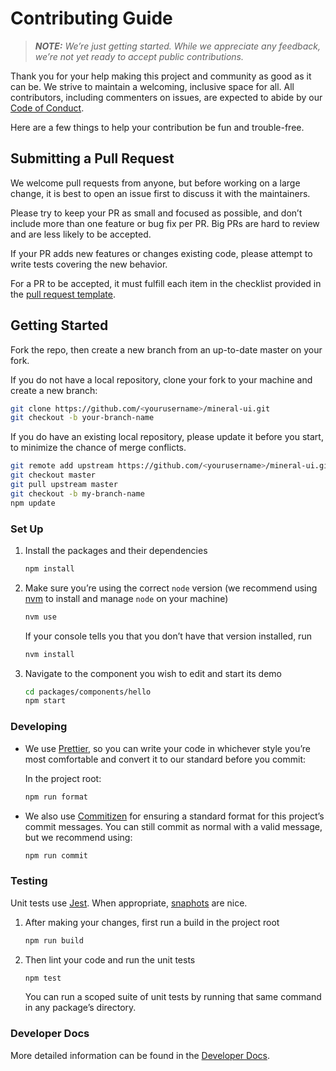 # Contributing Guide

> **_NOTE:_** _We’re just getting started. While we appreciate any feedback, we’re not yet ready to accept public contributions._

Thank you for your help making this project and community as good as it can be. We strive to maintain a welcoming, inclusive space for all. All contributors, including commenters on issues, are expected to abide by our [Code of Conduct](./CODE_OF_CONDUCT.md).

Here are a few things to help your contribution be fun and trouble-free.


## Submitting a Pull Request

We welcome pull requests from anyone, but before working on a large change, it is best to open an issue first to discuss it with the maintainers.

Please try to keep your PR as small and focused as possible, and don’t include more than one feature or bug fix per PR. Big PRs are hard to review and are less likely to be accepted.

If your PR adds new features or changes existing code, please attempt to write tests covering the new behavior.

For a PR to be accepted, it must fulfill each item in the checklist provided in the [pull request template](./.github/PULL_REQUEST_TEMPLATE.md).


## Getting Started

Fork the repo, then create a new branch from an up-to-date master on your fork.

If you do not have a local repository, clone your fork to your machine and create a new branch:

```sh
git clone https://github.com/<yourusername>/mineral-ui.git
git checkout -b your-branch-name
```

If you do have an existing local repository, please update it before you start, to minimize the chance of merge conflicts.

```sh
git remote add upstream https://github.com/<yourusername>/mineral-ui.git
git checkout master
git pull upstream master
git checkout -b my-branch-name
npm update
```


### Set Up

1. Install the packages and their dependencies

	```sh
	npm install
	```

1. Make sure you’re using the correct `node` version (we recommend using [nvm](https://github.com/creationix/nvm) to install and manage `node` on your machine)

	```sh
	nvm use
	```

	If your console tells you that you don’t have that version installed, run

	```sh
	nvm install
	```

1. Navigate to the component you wish to edit and start its demo

	```sh
	cd packages/components/hello
	npm start
	```


### Developing

<!--
This project uses [??????????]() for styling.
-->

- We use [Prettier](https://github.com/prettier/prettier), so you can write your code in whichever style you’re most comfortable and convert it to our standard before you commit:

	In the project root:

	```sh
	npm run format
	```

- We also use [Commitizen](https://github.com/commitizen/cz-cli) for ensuring a standard format for this project’s commit messages. You can still commit as normal with a valid message, but we recommend using:

	```sh
	npm run commit
	```


### Testing

Unit tests use [Jest](https://github.com/facebook/jest). When appropriate, [snaphots](http://facebook.github.io/jest/docs/snapshot-testing.html) are nice.

1. After making your changes, first run a build in the project root

	```sh
	npm run build
	```

1. Then lint your code and run the unit tests

	```sh
	npm test
	```

	You can run a scoped suite of unit tests by running that same command in any package’s directory.


### Developer Docs

More detailed information can be found in the [Developer Docs](./docs/README.md).
